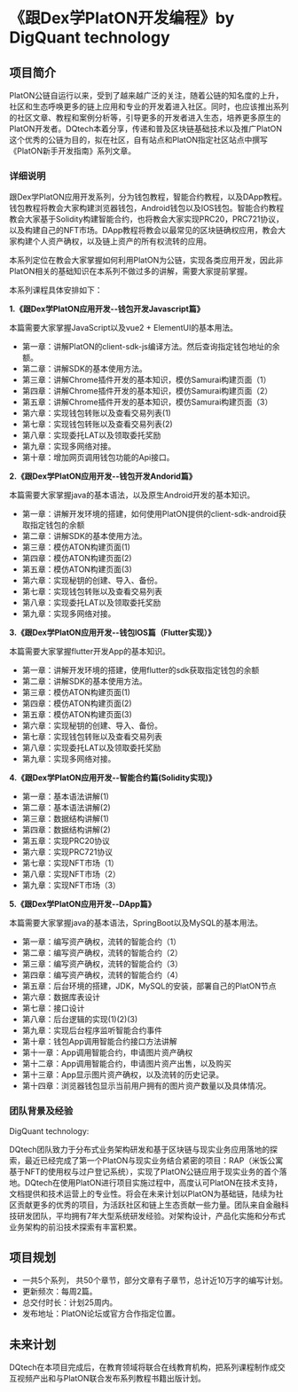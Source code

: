 # 《跟Dex学PlatON开发编程》by DigQuant technology

## 项目简介  

PlatON公链自运行以来，受到了越来越广泛的关注，随着公链的知名度的上升，社区和生态呼唤更多的链上应用和专业的开发着进入社区。同时，也应该推出系列的社区文章、教程和案例分析等，引导更多的开发者进入生态，培养更多原生的PlatON开发者。DQtech本着分享，传递和普及区块链基础技术以及推广PlatON这个优秀的公链为目的，拟在社区，自有站点和PlatON指定社区站点中撰写《PlatON新手开发指南》系列文章。

  
### 详细说明


跟Dex学PlatON应用开发系列，分为钱包教程，智能合约教程，以及DApp教程。钱包教程将教会大家构建浏览器钱包，Android钱包以及IOS钱包。智能合约教程教会大家基于Solidity构建智能合约，也将教会大家实现PRC20，PRC721协议，以及构建自己的NFT市场。DApp教程将教会以最常见的区块链确权应用，教会大家构建个人资产确权，以及链上资产的所有权流转的应用。



本系列定位在教会大家掌握如何利用PlatON为公链，实现各类应用开发，因此非PlatON相关的基础知识在本系列不做过多的讲解，需要大家提前掌握。



本系列课程具体安排如下：

**1.《跟Dex学PlatON应用开发--钱包开发Javascript篇》**

本篇需要大家掌握JavaScript以及vue2 + ElementUI的基本用法。
- 第一章：讲解PlatON的client-sdk-js编译方法。然后查询指定钱包地址的余额。
- 第二章：讲解SDK的基本使用方法。
- 第三章：讲解Chrome插件开发的基本知识，模仿Samurai构建页面（1）
- 第四章：讲解Chrome插件开发的基本知识，模仿Samurai构建页面（2）
- 第五章：讲解Chrome插件开发的基本知识，模仿Samurai构建页面（3）
- 第六章：实现钱包转账以及查看交易列表(1)
- 第七章：实现钱包转账以及查看交易列表(2)
- 第八章：实现委托LAT以及领取委托奖励
- 第九章：实现多网络对接。
- 第十章：增加网页调用钱包功能的Api接口。
                              
**2.《跟Dex学PlatON应用开发--钱包开发Andorid篇》**

本篇需要大家掌握java的基本语法，以及原生Android开发的基本知识。
- 第一章：讲解开发环境的搭建，如何使用PlatON提供的client-sdk-android获取指定钱包的余额
- 第二章：讲解SDK的基本使用方法。
- 第三章：模仿ATON构建页面(1)
- 第四章：模仿ATON构建页面(2)
- 第五章：模仿ATON构建页面(3)
- 第六章：实现秘钥的创建、导入、备份。
- 第七章：实现钱包转账以及查看交易列表
- 第八章：实现委托LAT以及领取委托奖励
- 第九章：实现多网络对接。

**3.《跟Dex学PlatON应用开发--钱包IOS篇（Flutter实现）》**

本篇需要大家掌握flutter开发App的基本知识。
- 第一章：讲解开发环境的搭建，使用flutter的sdk获取指定钱包的余额
- 第二章：讲解SDK的基本使用方法。
- 第三章：模仿ATON构建页面(1)
- 第四章：模仿ATON构建页面(2)
- 第五章：模仿ATON构建页面(3)
- 第六章：实现秘钥的创建、导入、备份。
- 第七章：实现钱包转账以及查看交易列表
- 第八章：实现委托LAT以及领取委托奖励
- 第九章：实现多网络对接。

**4.《跟Dex学PlatON应用开发--智能合约篇(Solidity实现)》**
- 第一章：基本语法讲解(1)
- 第二章：基本语法讲解(2)
- 第三章：数据结构讲解(1)
- 第四章：数据结构讲解(2)
- 第五章：实现PRC20协议
- 第六章：实现PRC721协议
- 第七章：实现NFT市场（1）
- 第八章：实现NFT市场（2）
- 第九章：实现NFT市场（3）

**5.《跟Dex学PlatON应用开发--DApp篇》**

本篇需要大家掌握java的基本语法，SpringBoot以及MySQL的基本用法。
- 第一章：编写资产确权，流转的智能合约（1）
- 第二章：编写资产确权，流转的智能合约（2）
- 第三章：编写资产确权，流转的智能合约（3）
- 第四章：编写资产确权，流转的智能合约（4）
- 第五章：后台环境的搭建，JDK，MySQL的安装，部署自己的PlatON节点
- 第六章：数据库表设计
- 第七章：接口设计
- 第八章：后台逻辑的实现(1)(2)(3)
- 第九章：实现后台程序监听智能合约事件
- 第十章：钱包App调用智能合约接口方法讲解
- 第十一章：App调用智能合约，申请图片资产确权
- 第十二章：App调用智能合约，申请图片资产出售，以及购买
- 第十三章：App显示图片资产确权，以及流转的历史记录。
- 第十四章：浏览器钱包显示当前用户拥有的图片资产数量以及具体情况。


### 团队背景及经验
DigQuant technology:

DQtech团队致力于分布式业务架构研发和基于区块链与现实业务应用落地的探索，最近已经完成了第一个PlatON与现实业务结合紧密的项目：RAP（米饭公寓基于NFT的使用权与过户登记系统），实现了PlatON公链应用于现实业务的首个落地。DQtech在使用PlatON进行项目实施过程中，高度认可PlatON在技术支持，文档提供和技术运营上的专业性。将会在未来计划以PlatON为基础链，陆续为社区贡献更多的优秀的项目，为活跃社区和链上生态贡献一些力量。团队来自金融科技研发团队，平均拥有7年大型系统研发经验。对架构设计，产品化实施和分布式业务架构的前沿技术探索有丰富积累。

## 项目规划
- 一共5个系列， 共50个章节，部分文章有子章节，总计近10万字的编写计划。
- 更新频次：每周2篇。
- 总交付时长：计划25周内。
- 发布地址：PlatON论坛或官方合作指定位置。


## 未来计划
DQtech在本项目完成后，在教育领域将联合在线教育机构，把系列课程制作成交互视频产出和与PlatON联合发布系列教程书籍出版计划。

